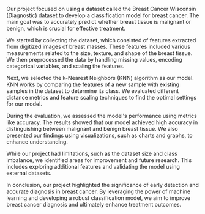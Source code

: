 Our project focused on using a dataset called the Breast Cancer Wisconsin (Diagnostic) dataset to develop a classification model for breast cancer. The main goal was to accurately predict whether breast tissue is malignant or benign, which is crucial for effective treatment.

We started by collecting the dataset, which consisted of features extracted from digitized images of breast masses. These features included various measurements related to the size, texture, and shape of the breast tissue. We then preprocessed the data by handling missing values, encoding categorical variables, and scaling the features.

Next, we selected the k-Nearest Neighbors (KNN) algorithm as our model. KNN works by comparing the features of a new sample with existing samples in the dataset to determine its class. We evaluated different distance metrics and feature scaling techniques to find the optimal settings for our model.

During the evaluation, we assessed the model's performance using metrics like accuracy. The results showed that our model achieved high accuracy in distinguishing between malignant and benign breast tissue. We also presented our findings using visualizations, such as charts and graphs, to enhance understanding.

While our project had limitations, such as the dataset size and class imbalance, we identified areas for improvement and future research. This includes exploring additional features and validating the model using external datasets.

In conclusion, our project highlighted the significance of early detection and accurate diagnosis in breast cancer. By leveraging the power of machine learning and developing a robust classification model, we aim to improve breast cancer diagnosis and ultimately enhance treatment outcomes.

